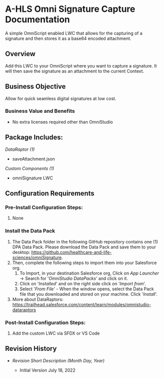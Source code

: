 <h1>A-HLS Omni Signature Capture Documentation</h1>

A simple OmniScript enabled LWC that allows for the capturing of a signature and then stores it as a base64 encoded attachment. 

<h2>Overview</h2>

Add this LWC to your OmniScript where you want to capture a signature.   It will then save the signature as an attachment to the current Context. 

<h2>Business Objective</h2>

Allow for quick seamless digital signatures at low cost. 

<h3>Business Value and Benefits</h3>

* No extra licenses required other than OmniStudio


<h2>Package Includes:</h2>

*DataRaptor (1)*

* saveAttachment.json

*Custom Components (1)*

* omniSignature LWC


<h2>Configuration Requirements</h2>

<h3>Pre-Install Configuration Steps:</h3>

1. None

<h3>Install the Data Pack</h3>

1. The Data Pack folder in the following GitHub repository contains one (1) DPA Data Pack. Please download the Data Pack and save them to your desktop: https://github.com/healthcare-and-life-sciences/omniSignature.
2. Then, complete the following steps to import them into your Salesforce org.
    1. To Import, in your destination Salesforce org, Click on *App Launcher* → Search for '*OmniStudio DataPacks*' and click on it.
    2. Click on '*Installed*' and on the right side click on '*Import from*'.
    3. Select '*From File*' - When the window opens, select the Data Pack file that you downloaded and stored on your machine. Click '*Install*'.
3. More about DataRaptors: https://trailhead.salesforce.com/content/learn/modules/omnistudio-dataraptors

<h3>Post-Install Configuration Steps:</h3>

1. Add the custom LWC via SFDX or VS Code


<h2>Revision History</h2>

* *Revision Short Description (Month Day, Year)*

    * Initial Version July 18, 2022

